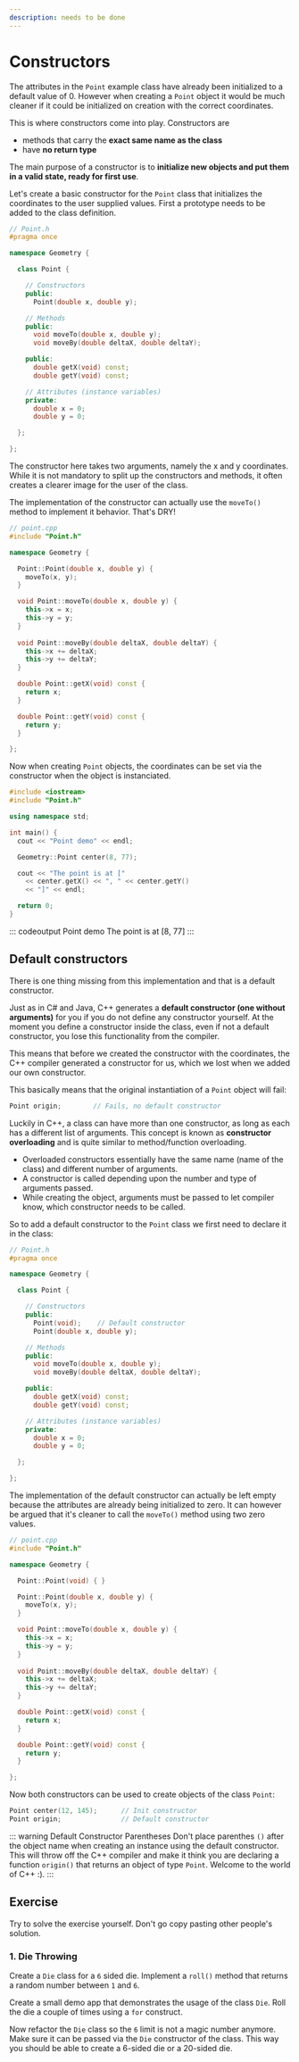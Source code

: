 ```yaml
---
description: needs to be done
---
```


# Constructors

The attributes in the `Point` example class have already been initialized to a default value of 0. However when creating a `Point` object it would be much cleaner if it could be initialized on creation with the correct coordinates.

This is where constructors come into play. Constructors are

* methods that carry the **exact same name as the class**
* have **no return type**

The main purpose of a constructor is to **initialize new objects and put them in a valid state, ready for first use**.

Let's create a basic constructor for the `Point` class that initializes the coordinates to the user supplied values. First a prototype needs to be added to the class definition.

```cpp
// Point.h
#pragma once

namespace Geometry {

  class Point {

    // Constructors
    public:
      Point(double x, double y);

    // Methods
    public:
      void moveTo(double x, double y);
      void moveBy(double deltaX, double deltaY);

    public:
      double getX(void) const;
      double getY(void) const;

    // Attributes (instance variables)
    private:
      double x = 0;
      double y = 0;

  };

};
```

The constructor here takes two arguments, namely the x and y coordinates. While it is not mandatory to split up the constructors and methods, it often creates a clearer image for the user of the class.

The implementation of the constructor can actually use the `moveTo()` method to implement it behavior. That's DRY!

```cpp
// point.cpp
#include "Point.h"

namespace Geometry {

  Point::Point(double x, double y) {
    moveTo(x, y);
  }

  void Point::moveTo(double x, double y) {
    this->x = x;
    this->y = y;
  }
  
  void Point::moveBy(double deltaX, double deltaY) {
    this->x += deltaX;
    this->y += deltaY;
  }

  double Point::getX(void) const {
    return x;
  }

  double Point::getY(void) const {
    return y;
  }

};
```

Now when creating `Point` objects, the coordinates can be set via the constructor when the object is instanciated.

```cpp
#include <iostream>
#include "Point.h"

using namespace std;

int main() {
  cout << "Point demo" << endl;

  Geometry::Point center(8, 77);

  cout << "The point is at ["
    << center.getX() << ", " << center.getY()
    << "]" << endl;

  return 0;
}
```

::: codeoutput
Point demo
The point is at [8, 77]
:::

## Default constructors

There is one thing missing from this implementation and that is a default constructor.

Just as in C# and Java, C++ generates a **default constructor (one without arguments)** for you if you do not define any constructor yourself. At the moment you define a constructor inside the class, even if not a default constructor, you lose this functionality from the compiler.

This means that before we created the constructor with the coordinates, the C++ compiler generated a constructor for us, which we lost when we added our own constructor.

This basically means that the original instantiation of a `Point` object will fail:

```cpp
Point origin;        // Fails, no default constructor
```

Luckily in C++, a class can have more than one constructor, as long as each has a different list of arguments. This concept is known as **constructor overloading** and is quite similar to method/function overloading.

* Overloaded constructors essentially have the same name (name of the class) and different number of arguments.
* A constructor is called depending upon the number and type of arguments passed.
* While creating the object, arguments must be passed to let compiler know, which constructor needs to be called.

So to add a default constructor to the `Point` class we first need to declare it in the class:

```cpp
// Point.h
#pragma once

namespace Geometry {

  class Point {

    // Constructors
    public:
      Point(void);    // Default constructor
      Point(double x, double y);

    // Methods
    public:
      void moveTo(double x, double y);
      void moveBy(double deltaX, double deltaY);

    public:
      double getX(void) const;
      double getY(void) const;

    // Attributes (instance variables)
    private:
      double x = 0;
      double y = 0;

  };

};
```

The implementation of the default constructor can actually be left empty because the attributes are already being initialized to zero. It can however be argued that it's cleaner to call the `moveTo()` method using two zero values.

```cpp
// point.cpp
#include "Point.h"

namespace Geometry {

  Point::Point(void) { }

  Point::Point(double x, double y) {
    moveTo(x, y);
  }

  void Point::moveTo(double x, double y) {
    this->x = x;
    this->y = y;
  }
  
  void Point::moveBy(double deltaX, double deltaY) {
    this->x += deltaX;
    this->y += deltaY;
  }

  double Point::getX(void) const {
    return x;
  }

  double Point::getY(void) const {
    return y;
  }

};
```

Now both constructors can be used to create objects of the class `Point`:

```cpp
Point center(12, 145);      // Init constructor
Point origin;               // Default constructor
```

::: warning Default Constructor Parentheses
Don't place parenthes `()` after the object name when creating an instance using the default constructor. This will throw off the C++ compiler and make it think you are declaring a function `origin()` that returns an object of type `Point`. Welcome to the world of C++ :).
:::

<!-- ## TODO -->

<!-- Should we introduce constructor initialization list here or how to call other constructors? -->
<!-- Copy constructor -->

## Exercise

Try to solve the exercise yourself. Don't go copy pasting other people's solution.

### 1. Die Throwing

Create a `Die` class for a `6` sided die. Implement a `roll()` method that returns a random number between `1` and `6`.

Create a small demo app that demonstrates the usage of the class `Die`. Roll the die a couple of times using a `for` construct.

Now refactor the `Die` class so the `6` limit is not a magic number anymore. Make sure it can be passed via the `Die` constructor of the class. This way you should be able to create a 6-sided die or a 20-sided die.